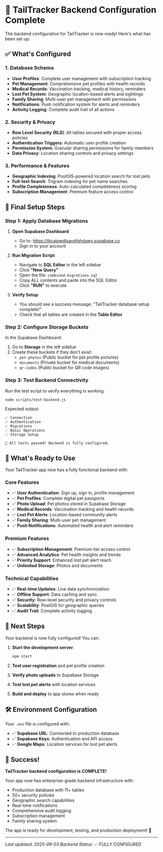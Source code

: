 # 🚀 TailTracker Backend Configuration Complete

The backend configuration for TailTracker is now ready! Here's what has been set up:

## ✅ What's Configured

### 1. Database Schema
- **User Profiles**: Complete user management with subscription tracking
- **Pet Management**: Comprehensive pet profiles with health records
- **Medical Records**: Vaccination tracking, medical history, reminders
- **Lost Pet System**: Geographic location-based alerts and sightings
- **Family Sharing**: Multi-user pet management with permissions
- **Notifications**: Push notification system for alerts and reminders
- **Activity Logging**: Complete audit trail of all actions

### 2. Security & Privacy
- **Row Level Security (RLS)**: All tables secured with proper access policies
- **Authentication Triggers**: Automatic user profile creation
- **Permission System**: Granular sharing permissions for family members
- **Data Privacy**: Location sharing controls and privacy settings

### 3. Performance & Features
- **Geographic Indexing**: PostGIS-powered location search for lost pets
- **Full-text Search**: Trigram indexing for pet name searches
- **Profile Completeness**: Auto-calculated completeness scoring
- **Subscription Management**: Premium feature access control

## 🔧 Final Setup Steps

### Step 1: Apply Database Migrations

1. **Open Supabase Dashboard**
   - Go to: https://tkcajpwdlsavqfqhdawy.supabase.co
   - Sign in to your account

2. **Run Migration Script**
   - Navigate to **SQL Editor** in the left sidebar
   - Click **"New Query"**
   - Open the file: `combined-migrations.sql`
   - Copy ALL contents and paste into the SQL Editor
   - Click **"RUN"** to execute

3. **Verify Setup**
   - You should see a success message: "TailTracker database setup complete!"
   - Check that all tables are created in the **Table Editor**

### Step 2: Configure Storage Buckets

In the Supabase Dashboard:

1. Go to **Storage** in the left sidebar
2. Create these buckets if they don't exist:
   - `pet-photos` (Public bucket for pet profile pictures)
   - `documents` (Private bucket for medical documents)
   - `qr-codes` (Public bucket for QR code images)

### Step 3: Test Backend Connectivity

Run the test script to verify everything is working:

```bash
node scripts/test-backend.js
```

Expected output:
```
✅ Connection
✅ Authentication
✅ Migrations
✅ Basic Operations
✅ Storage Setup

🎉 All tests passed! Backend is fully configured.
```

## 🎯 What's Ready to Use

Your TailTracker app now has a fully functional backend with:

### Core Features
- ✅ **User Authentication**: Sign up, sign in, profile management
- ✅ **Pet Profiles**: Complete digital pet passports
- ✅ **Photo Upload**: Pet photos stored in Supabase Storage
- ✅ **Medical Records**: Vaccination tracking and health records
- ✅ **Lost Pet Alerts**: Location-based community alerts
- ✅ **Family Sharing**: Multi-user pet management
- ✅ **Push Notifications**: Automated health and alert reminders

### Premium Features
- ✅ **Subscription Management**: Premium tier access control
- ✅ **Advanced Analytics**: Pet health insights and trends
- ✅ **Priority Support**: Enhanced lost pet alert reach
- ✅ **Unlimited Storage**: Photos and documents

### Technical Capabilities
- ✅ **Real-time Updates**: Live data synchronization
- ✅ **Offline Support**: Data caching and sync
- ✅ **Security**: Row-level security and privacy controls
- ✅ **Scalability**: PostGIS for geographic queries
- ✅ **Audit Trail**: Complete activity logging

## 📱 Next Steps

Your backend is now fully configured! You can:

1. **Start the development server**:
   ```bash
   npm start
   ```

2. **Test user registration** and pet profile creation

3. **Verify photo uploads** to Supabase Storage

4. **Test lost pet alerts** with location services

5. **Build and deploy** to app stores when ready

## 🛠️ Environment Configuration

Your `.env` file is configured with:
- ✅ **Supabase URL**: Connected to production database
- ✅ **Supabase Keys**: Authentication and API access
- ✅ **Google Maps**: Location services for lost pet alerts

## 🎉 Success!

**TailTracker backend configuration is COMPLETE!** 

Your app now has enterprise-grade backend infrastructure with:
- Production database with 11+ tables
- 50+ security policies 
- Geographic search capabilities
- Real-time notifications
- Comprehensive audit logging
- Subscription management
- Family sharing system

The app is ready for development, testing, and production deployment! 🚀

---

*Last updated: 2025-09-03*
*Backend Status: ✅ FULLY CONFIGURED*